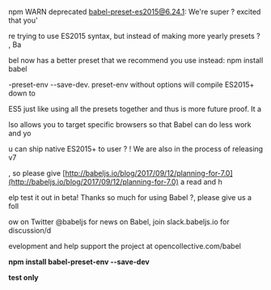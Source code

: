 npm WARN deprecated babel-preset-es2015@6.24.1: We're super ? excited that you'

re trying to use ES2015 syntax, but instead of making more yearly presets ? , Ba

bel now has a better preset that we recommend you use instead: npm install babel

-preset-env --save-dev. preset-env without options will compile ES2015+ down to

ES5 just like using all the presets together and thus is more future proof. It a

lso allows you to target specific browsers so that Babel can do less work and yo

u can ship native ES2015+ to user ? ! We are also in the process of releasing v7

, so please give [http://babeljs.io/blog/2017/09/12/planning-for-7.0](http://babeljs.io/blog/2017/09/12/planning-for-7.0) a read and h

elp test it out in beta! Thanks so much for using Babel ?, please give us a foll

ow on Twitter @babeljs for news on Babel, join slack.babeljs.io for discussion/d

evelopment and help support the project at opencollective.com/babel

**npm install babel-preset-env --save-dev**

**test only**